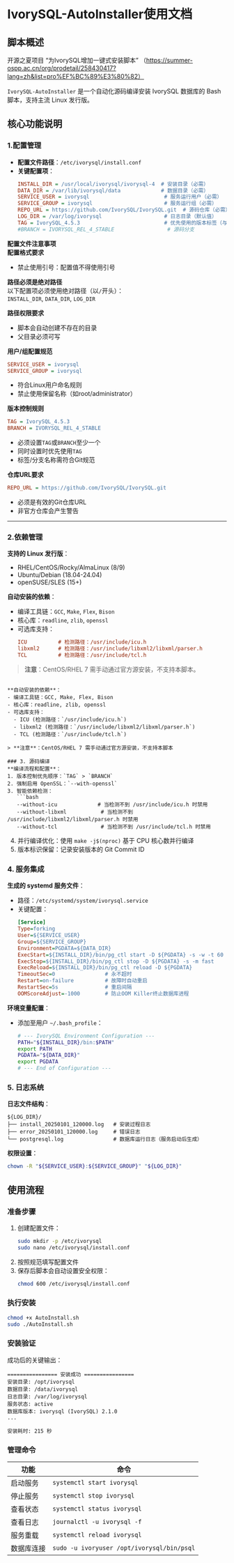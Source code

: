 
# IvorySQL-AutoInstaller使用文档

## 脚本概述
开源之夏项目 “为IvorySQL增加一键式安装脚本” （https://summer-ospp.ac.cn/org/prodetail/258430417?lang=zh&list=pro%EF%BC%89%E3%80%82）

`IvorySQL-AutoInstaller` 是一个自动化源码编译安装 IvorySQL 数据库的 Bash 脚本，支持主流 Linux 发行版。
## 核心功能说明

### 1.配置管理  
- **配置文件路径**：`/etc/ivorysql/install.conf`  
- **关键配置项**：  
  ```ini
  INSTALL_DIR = /usr/local/ivorysql/ivorysql-4  # 安装目录（必需）
  DATA_DIR = /var/lib/ivorysql/data             # 数据目录（必需）
  SERVICE_USER = ivorysql                        # 服务运行用户（必需）
  SERVICE_GROUP = ivorysql                       # 服务运行组（必需）
  REPO_URL = https://github.com/IvorySQL/IvorySQL.git  # 源码仓库（必需）
  LOG_DIR = /var/log/ivorysql                    # 日志目录（默认值）
  TAG = IvorySQL_4.5.3                           # 优先使用的版本标签（与分支二选一）
  #BRANCH = IVORYSQL_REL_4_STABLE                 # 源码分支
  ```

 **配置文件注意事项**  
  **配置格式要求**  
  - 禁止使用引号：配置值不得使用引号 

  **路径必须是绝对路径**  
  以下配置项必须使用绝对路径（以`/`开头）：  
  `INSTALL_DIR`, `DATA_DIR`, `LOG_DIR`  

  **路径权限要求**  
  - 脚本会自动创建不存在的目录  
  - 父目录必须可写   

  **用户/组配置规范**  
  ```ini
  SERVICE_USER = ivorysql
  SERVICE_GROUP = ivorysql
  ```
  - 符合Linux用户命名规则  
  - 禁止使用保留名称（如root/administrator）  

  **版本控制规则**  
  ```ini
  TAG = IvorySQL_4.5.3
  BRANCH = IVORYSQL_REL_4_STABLE
  ```
  - 必须设置`TAG`或`BRANCH`至少一个  
  - 同时设置时优先使用`TAG`  
  - 标签/分支名称需符合Git规范  

  **仓库URL要求**  
  ```ini
  REPO_URL = https://github.com/IvorySQL/IvorySQL.git
  ```
  - 必须是有效的Git仓库URL  
  - 非官方仓库会产生警告  

---

### 2.依赖管理  
**支持的 Linux 发行版**：  
- RHEL/CentOS/Rocky/AlmaLinux (8/9)  
- Ubuntu/Debian (18.04-24.04)  
- openSUSE/SLES (15+)  

**自动安装的依赖**：  
- 编译工具链：`GCC`, `Make`, `Flex`, `Bison`  
- 核心库：`readline`, `zlib`, `openssl`  
- 可选库支持：  
  ```ini
  ICU          # 检测路径：/usr/include/icu.h  
  libxml2      # 检测路径：/usr/include/libxml2/libxml/parser.h  
  TCL          # 检测路径：/usr/include/tcl.h  
  ```

> **注意**：CentOS/RHEL 7 需手动通过官方源安装，不支持本脚本。
```

**自动安装的依赖**：
- 编译工具链：GCC, Make, Flex, Bison
- 核心库：readline, zlib, openssl
- 可选库支持：
  - ICU (检测路径：`/usr/include/icu.h`)
  - libxml2 (检测路径：`/usr/include/libxml2/libxml/parser.h`)
  - TCL (检测路径：`/usr/include/tcl.h`)

> **注意**：CentOS/RHEL 7 需手动通过官方源安装，不支持本脚本

### 3. 源码编译
**编译流程和配置**：
1. 版本控制优先顺序：`TAG` > `BRANCH`
2. 强制启用 OpenSSL：`--with-openssl`
3. 智能依赖检测：
   ```bash
   --without-icu             # 当检测不到 /usr/include/icu.h 时禁用
   --without-libxml           # 当检测不到 /usr/include/libxml2/libxml/parser.h 时禁用
   --without-tcl              # 当检测不到 /usr/include/tcl.h 时禁用
   ```
4. 并行编译优化：使用 `make -j$(nproc)` 基于 CPU 核心数并行编译
5. 版本标识保留：记录安装版本的 Git Commit ID

### 4. 服务集成
**生成的 systemd 服务文件**：
- 路径：`/etc/systemd/system/ivorysql.service`
- 关键配置：
  ```ini
  [Service]
  Type=forking
  User=${SERVICE_USER}
  Group=${SERVICE_GROUP}
  Environment=PGDATA=${DATA_DIR}
  ExecStart=${INSTALL_DIR}/bin/pg_ctl start -D ${PGDATA} -s -w -t 60
  ExecStop=${INSTALL_DIR}/bin/pg_ctl stop -D ${PGDATA} -s -m fast
  ExecReload=${INSTALL_DIR}/bin/pg_ctl reload -D ${PGDATA}
  TimeoutSec=0                # 永不超时
  Restart=on-failure          # 故障时自动重启
  RestartSec=5s               # 重启间隔
  OOMScoreAdjust=-1000        # 防止OOM Killer终止数据库进程
  ```

**环境变量配置**：
- 添加至用户 `~/.bash_profile`：
  ```bash
  # --- IvorySQL Environment Configuration ---
  PATH="${INSTALL_DIR}/bin:$PATH"
  export PATH
  PGDATA="${DATA_DIR}"
  export PGDATA
  # --- End of Configuration ---
  ```

### 5. 日志系统
**日志文件结构**：
```
${LOG_DIR}/
├── install_20250101_120000.log   # 安装过程日志
├── error_20250101_120000.log     # 错误日志
└── postgresql.log                # 数据库运行日志（服务启动后生成）
```

**权限设置**：
```bash
chown -R "${SERVICE_USER}:${SERVICE_GROUP}" "${LOG_DIR}"
```

## 使用流程

### 准备步骤
1. 创建配置文件：
   ```bash
   sudo mkdir -p /etc/ivorysql
   sudo nano /etc/ivorysql/install.conf
   ```
2. 按照规范填写配置文件
3. 保存后脚本会自动设置安全权限：
   ```bash
   chmod 600 /etc/ivorysql/install.conf
   ```

### 执行安装
```bash
chmod +x AutoInstall.sh
sudo ./AutoInstall.sh
```

### 安装验证
成功后的关键输出：
```text
================ 安装成功 ================
安装目录: /opt/ivorysql
数据目录: /data/ivorysql
日志目录: /var/log/ivorysql
服务状态: active
数据库版本: ivorysql (IvorySQL) 2.1.0
...

安装耗时: 215 秒
```

### 管理命令
| 功能 | 命令 |
|------|------|
| 启动服务 | `systemctl start ivorysql` |
| 停止服务 | `systemctl stop ivorysql` |
| 查看状态 | `systemctl status ivorysql` |
| 查看日志 | `journalctl -u ivorysql -f` |
| 服务重载 | `systemctl reload ivorysql` |
| 数据库连接 | `sudo -u ivoryuser /opt/ivorysql/bin/psql` |

